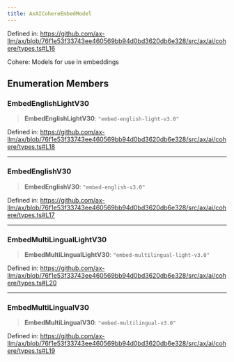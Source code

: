 ```yaml
---
title: AxAICohereEmbedModel
---
```


Defined in: https://github.com/ax-llm/ax/blob/76f1e53f33743ee460569bb94d0bd3620db6e328/src/ax/ai/cohere/types.ts#L16

Cohere: Models for use in embeddings

## Enumeration Members

<a id="EmbedEnglishLightV30"></a>

### EmbedEnglishLightV30

> **EmbedEnglishLightV30**: `"embed-english-light-v3.0"`

Defined in: https://github.com/ax-llm/ax/blob/76f1e53f33743ee460569bb94d0bd3620db6e328/src/ax/ai/cohere/types.ts#L18

***

<a id="EmbedEnglishV30"></a>

### EmbedEnglishV30

> **EmbedEnglishV30**: `"embed-english-v3.0"`

Defined in: https://github.com/ax-llm/ax/blob/76f1e53f33743ee460569bb94d0bd3620db6e328/src/ax/ai/cohere/types.ts#L17

***

<a id="EmbedMultiLingualLightV30"></a>

### EmbedMultiLingualLightV30

> **EmbedMultiLingualLightV30**: `"embed-multilingual-light-v3.0"`

Defined in: https://github.com/ax-llm/ax/blob/76f1e53f33743ee460569bb94d0bd3620db6e328/src/ax/ai/cohere/types.ts#L20

***

<a id="EmbedMultiLingualV30"></a>

### EmbedMultiLingualV30

> **EmbedMultiLingualV30**: `"embed-multilingual-v3.0"`

Defined in: https://github.com/ax-llm/ax/blob/76f1e53f33743ee460569bb94d0bd3620db6e328/src/ax/ai/cohere/types.ts#L19
